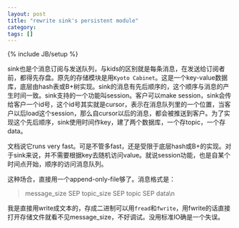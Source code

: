 ```yaml
---
layout: post
title: "rewrite sink's persistent module"
category:
tags: []
---
```

{% include JB/setup %}

sink也是个消息订阅与发送队列，与kids的区别就是每条消息，在发送给订阅者前，都得先存盘。原先的存储模块是用`Kyoto Cabinet`。这是一个key-value数据库，底层由hash表或B+树实现。sink的消息有先后顺序的，这个顺序与消息的产生时间一致。sink支持的一个功能叫session。客户可以make session，sink会传给客户一个id号，这个id号其实就是cursor，表示在消息队列里的一个位置，当客户以后load这个session，那么自cursor以后的消息，都会被推送到客户。为了实现这个先后顺序，sink使用时间作key，建了两个数据库，一个存topic，一个存data。

文档说它runs very fast。可是不管多fast，还是受限于底层hash或B+的实现。对于sink来说，并不需要根据key去随机访问value。就说session功能，也是自某个时间点开始，顺序的访问消息队列。

这种场合，直接用一个append-only-file够了。消息格式是：

>message_size SEP topic_size SEP topic SEP data\n

我是直接用write成文本的，存成二进制可以用`fread`和`fwrite`，用fwrite的话直接打开存储文件就看不见message_size，不好调试。没用标准IO确是一个失误。